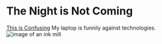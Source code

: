# The Night is Not Coming
[This is Confusing](http://www.soas.ac.uk)
My laptop is funnily against technologies.
![image of an ink mill](https://www.seriouseats.com/recipes/images/2015/03/20150323-pan-fried-pork-bao-shao-zhong-24.jpg)
